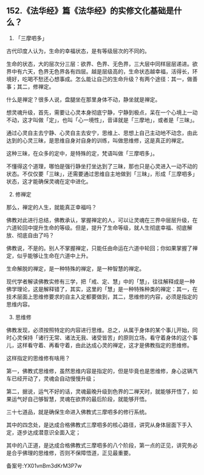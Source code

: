 ## 152.《法华经》篇《法华经》的实修文化基础是什么？
1. 「三摩呬多」


古代印度人认为，生命的幸福状态，是有等级层次的不同的。


生命的状态，大的层次分三层：欲界、色界、无色界，三大层中同样层层递进。欲界中有六天，色界无色界各有四层。越是层级高的，生命状态越幸福，活得长，环境好，吃喝不愁还心想事成。怎么能让自己的生命升级？有两个途径：其一，做善事；其二，修禅定。


什么是禅定？很多人说，盘腿坐在那里身体不动，静坐就是禅定。


想灵魂升级，首先，需要让心灵本身彻底宁静，宁静到极点，呆在一个心境上一动不动，这才叫做「定」，也叫「心一境性」，音译就是「三摩地」，或者是「三昧」。


通过心灵自主去宁静、心灵自主去安宁，思维上、思想上自己主动地不动念，由此达到的心灵三昧，是思维自身对自身的训练，叫做思维修，这是真正的禅定。


这种三昧，在众多的定中，是特殊的定，梵语叫做「三摩呬多」。


不懂得这个道理，哪怕是强行静坐打坐达到了三昧，那也只是心灵进入一动不动的状态。不仅仅要「三昧」，还需要通过思维自主地做到「三昧」，形成「三摩呬多」状态，这才能确保灵魂在定中进化。


2. 修禅定


那么，禅定的人生，就能真正幸福吗？


佛教对此进行总结，佛教承认，掌握禅定的人，可以让灵魂在三界中层层升级，在六道轮回中提升生命的等级。但是，提升了生命等级，就人生彻底幸福、彻底解放、彻底自由了吗？


佛教说，不是的。别人不掌握禅定，只能任由命运在六道中轮回；你如果掌握了禅定，似乎能够让生命在六道中上升。


生命解脱的禅定，是一种特殊的禅定，是一种智慧的禅定。


现代学者解读佛教实修有三学，把「戒、定、慧」中的「慧」，往往解释成是一种佛学理论，这是解释错了，其实，这里的「慧」是一种特殊种类的禅定：其一，在技术层面上思维修要求的自主入定都要做到，其二，思维修的内容，必须是指定的思维内容。


3. 思维修


佛教发现，必须按照特定的内容进行思维。总之，从属于身体的某个事儿开始，同时心灵保持「诸行无常、诸法无我、诸受皆苦」的原则立场，看守着身体的这个事儿，这样看守着、再看守着，由此达成心灵的禅定，这才是佛教指定的思维修。


这样指定的思维修有啥用？


第一，佛教式思维修，虽然思维内容是指定的，但是毕竟也是思维修，身心这辆汽车已经开动了，灵魂会自动慢慢升级；


第二，据说，运气不好的话，灵魂最晚升级到色界的二禅天时，就能够开悟了，如果运气好自己够智慧，灵魂在欲界的最后阶段，就能够开悟。


三十七道品，就是确保生命进入佛教式三摩呬多的修行系统。


其中的四念处，是达成合格佛教式三摩呬多的核心路径，讲究从身体层面下手入定，逐步达成潜意识全面入定；


其中的八正道，是达成合格佛教式三摩呬多的八个阶段，第一点的正见，讲究务必是合乎佛理的思维修，否则不保障悟道，正见最重要。


备案号:YX01vnBm3dKrM3P7w

